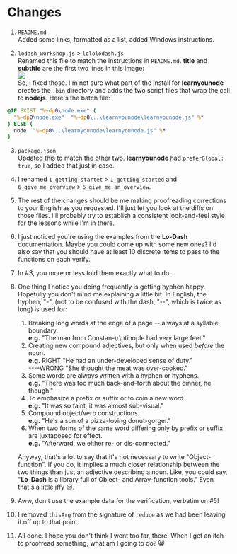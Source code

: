 # Changes #
1. `README.md`  
Added some links, formatted as a list, added Windows instructions.

2. `lodash_workshop.js` > `lololodash.js`  
Renamed this file to match the instructions in `README.md`.
**title** and **subtitle** are the first two lines in this image:  
![](https://cloud.githubusercontent.com/assets/1672405/3788233/ab05b90a-1a59-11e4-860e-e6f810f1c898.gif)  
So, I fixed those. I'm not sure what part of the install for **learnyounode**
creates the `.bin` directory and adds the two script files that wrap the
call to **nodejs**. Here's the batch file:
```bat
@IF EXIST "%~dp0\node.exe" (
  "%~dp0\node.exe"  "%~dp0\..\learnyounode\learnyounode.js" %*
) ELSE (
  node  "%~dp0\..\learnyounode\learnyounode.js" %*
)
```

3. `package.json`  
Updated this to match the other two. **learnyounode** had `preferGlobal: true`, so I
added that just in case.

3. I renamed `1_getting_startet` > `1_getting_started` and `6_give_me_overview` >
`6_give_me_an_overview`.

4. The rest of the changes should be me making proofreading corrections to your English
as you requested. I'll just let you look at the diffs on those files. I'll probably try
to establish a consistent look-and-feel style for the lessons while I'm in there.

5. I just noticed you're using the examples from the **Lo-Dash** documentation.
Maybe you could come up with some new ones? I'd also say that you should have at least
10 discrete items to pass to the functions on each verify.

6. In #3, you more or less told them exactly what to do.

7.	One thing I notice you doing frequently is getting hyphen happy. Hopefully you
	don't mind me explaining a little bit. In English, the hyphen, "-", (not to be confused
	with the dash, "--", which is twice as long) is used for:  
	1.	Breaking long words at the edge of a page -- always at a syllable boundary.  
		**e.g.** "The man from Constan-\r\ntinople had very large feet."
	2.	Creating new compound adjectives, but only when used *before* the noun.  
		**e.g.** RIGHT "He had an under-developed sense of duty."  
		----WRONG "She thought the meat was over-cooked."
	3.	Some words are always written with a hyphen or hyphens.  
		**e.g.** "There was too much back-and-forth about the dinner, he though."
	4.	To emphasize a prefix or suffix or to coin a new word.  
		**e.g.** "It was so faint, it was almost sub-visual."
	5.	Compound object/verb constructions.  
		**e.g.** "He's a son of a pizza-loving donut-gorger."
	6.	When two forms of the same word differing only by prefix or suffix are
		juxtaposed for effect.  
		**e.g.** "Afterward, we either re- or dis-connected."  

	Anyway, that's a lot to say that it's not necessary to write "Object-function".
	If you do, it implies a much closer relationship between the two things than just
	an adjective describing a noun. Like, you could say, "**Lo-Dash** is a library
	full of Object- and Array-function tools." Even that's a little iffy :expressionless:.

8. Aww, don't use the example data for the verification, verbatim on #5!

9. I removed `thisArg` from the signature of `reduce` as we had been leaving
it off up to that point.

10. All done. I hope you don't think I went too far, there. When I get an itch
to proofread something, what am I going to do? :smile_cat:
